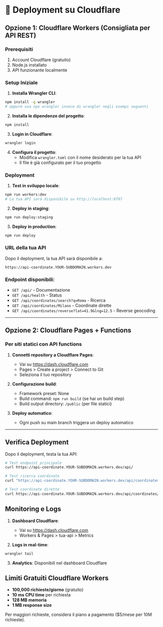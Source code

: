 # 🚀 Deployment su Cloudflare

## Opzione 1: Cloudflare Workers (Consigliata per API REST)

### Prerequisiti
1. Account Cloudflare (gratuito)
2. Node.js installato
3. API funzionante localmente

### Setup Iniziale

1. **Installa Wrangler CLI**:
```bash
npm install -g wrangler
# oppure usa npx wrangler invece di wrangler negli esempi seguenti
```

2. **Installa le dipendenze del progetto**:
```bash
npm install
```

3. **Login in Cloudflare**:
```bash
wrangler login
```

4. **Configura il progetto**:
   - Modifica `wrangler.toml` con il nome desiderato per la tua API
   - Il file è già configurato per il tuo progetto

### Deployment

1. **Test in sviluppo locale**:
```bash
npm run workers:dev
# La tua API sarà disponibile su http://localhost:8787
```

2. **Deploy in staging**:
```bash
npm run deploy:staging
```

3. **Deploy in production**:
```bash
npm run deploy
```

### URL della tua API
Dopo il deployment, la tua API sarà disponibile a:
```
https://api-coordinate.YOUR-SUBDOMAIN.workers.dev
```

### Endpoint disponibili:
- `GET /api/` - Documentazione
- `GET /api/health` - Status
- `GET /api/coordinates/search?q=Roma` - Ricerca
- `GET /api/coordinates/Milano` - Coordinate dirette
- `GET /api/coordinates/reverse?lat=41.9&lng=12.5` - Reverse geocoding

---

## Opzione 2: Cloudflare Pages + Functions

### Per siti statici con API functions

1. **Connetti repository a Cloudflare Pages**:
   - Vai su https://dash.cloudflare.com
   - Pages > Create a project > Connect to Git
   - Seleziona il tuo repository

2. **Configurazione build**:
   - Framework preset: None
   - Build command: `npm run build` (se hai un build step)
   - Build output directory: `/public` (per file statici)

3. **Deploy automatico**:
   - Ogni push su main branch triggera un deploy automatico

---

## Verifica Deployment

Dopo il deployment, testa la tua API:

```bash
# Test endpoint principale
curl https://api-coordinate.YOUR-SUBDOMAIN.workers.dev/api/

# Test ricerca coordinate
curl "https://api-coordinate.YOUR-SUBDOMAIN.workers.dev/api/coordinates/search?q=Roma"

# Test coordinate dirette
curl https://api-coordinate.YOUR-SUBDOMAIN.workers.dev/api/coordinates/Milano
```

## Monitoring e Logs

1. **Dashboard Cloudflare**: 
   - Vai su https://dash.cloudflare.com
   - Workers & Pages > tua-api > Metrics

2. **Logs in real-time**:
```bash
wrangler tail
```

3. **Analytics**: Disponibili nel dashboard Cloudflare

## Limiti Gratuiti Cloudflare Workers

- **100,000 richieste/giorno** (gratuito)
- **10 ms CPU time** per richiesta
- **128 MB memoria**
- **1 MB response size**

Per maggiori richieste, considera il piano a pagamento ($5/mese per 10M richieste).